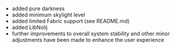 - added pure darkness
- added minimum skylight level
- added limited Fabric support (see README.md)
- added LibNolij
- further improvements to overall system stability and other minor adjustments have been made to enhance the user experience